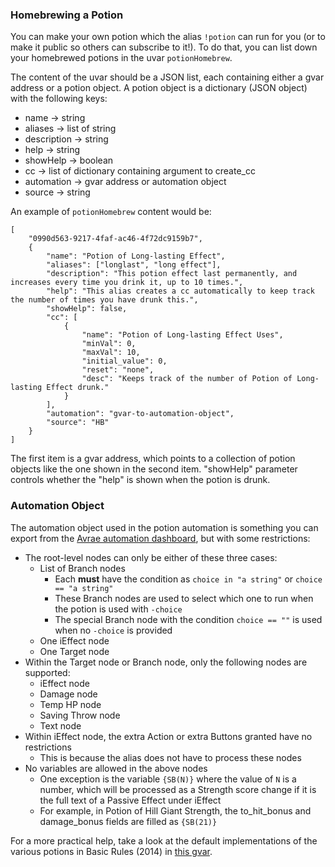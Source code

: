 ### Homebrewing a Potion

You can make your own potion which the alias `!potion` can run for you (or to make it public so others can subscribe to
it!). To do that, you can list down your homebrewed potions in the uvar `potionHomebrew`.

The content of the uvar should be a JSON list, each containing either a gvar address or a potion object. A potion
object is a dictionary (JSON object) with the following keys:
* name -> string
* aliases -> list of string
* description -> string
* help -> string
* showHelp -> boolean
* cc -> list of dictionary containing argument to create_cc
* automation -> gvar address or automation object
* source -> string

An example of `potionHomebrew` content would be:
```
[
    "0990d563-9217-4faf-ac46-4f72dc9159b7",
    {
        "name": "Potion of Long-lasting Effect",
        "aliases": ["longlast", "long effect"],
        "description": "This potion effect last permanently, and increases every time you drink it, up to 10 times.",
        "help": "This alias creates a cc automatically to keep track the number of times you have drunk this.",
        "showHelp": false,
        "cc": [
            {
                "name": "Potion of Long-lasting Effect Uses",
                "minVal": 0,
                "maxVal": 10,
                "initial_value": 0,
                "reset": "none",
                "desc": "Keeps track of the number of Potion of Long-lasting Effect drunk."
            }
        ],
        "automation": "gvar-to-automation-object",
        "source": "HB"
    }
]
```

The first item is a gvar address, which points to a collection of potion objects like the one shown in the second item.
"showHelp" parameter controls whether the "help" is shown when the potion is drunk.

### Automation Object

The automation object used in the potion automation is something you can export from the [Avrae automation
dashboard](https://avrae.io/dashboard/characters), but with some restrictions:
* The root-level nodes can only be either of these three cases:
  * List of Branch nodes
    * Each __must__ have the condition as `choice in "a string"` or `choice == "a string"`
    * These Branch nodes are used to select which one to run when the potion is used with `-choice`
    * The special Branch node with the condition `choice == ""` is used when no `-choice` is provided
  * One iEffect node
  * One Target node
* Within the Target node or Branch node, only the following nodes are supported:
  * iEffect node
  * Damage node
  * Temp HP node
  * Saving Throw node
  * Text node
* Within iEffect node, the extra Action or extra Buttons granted have no restrictions
  * This is because the alias does not have to process these nodes
* No variables are allowed in the above nodes
  * One exception is the variable `{SB(N)}` where the value of `N` is a number, which will be processed as a Strength
    score change if it is the full text of a Passive Effect under iEffect
  * For example, in Potion of Hill Giant Strength, the to_hit_bonus and damage_bonus fields are filled as `{SB(21)}`

For a more practical help, take a look at the default implementations of the various potions in Basic Rules (2014) in
[this gvar](https://avrae.io/dashboard/gvars?lookup=0990d563-9217-4faf-ac46-4f72dc9159b7).
